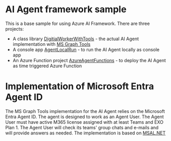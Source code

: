 # AI Agent framework sample
This is a base sample for using Azure AI Framework. There are three projects:
 - A class library [DigitialWorkerWithTools](./DigitialWorkerWithTools) - the actual AI Agent implementation with [MS Graph Tools](./DigitialWorkerWithTools/Tools/MsGraphTools.cs)
 - A console app [AgentLocalRun](./AgentLocalRun) - to run the AI Agent locally as console app
 - An Azure Function project [AzureAgentFunctions](./AzureAgentFunctions) - to deploy the AI Agent as time triggered Azure Function

# Implementation of Microsoft Entra Agent ID
The MS Graph Tools implementation for the AI Agent relies on the Microsoft Entra Agent ID. The agent is designed to work as an Agent User.
The Agent User must have active M365 license assigned with at least Teams and EXO Plan 1. 
The Agent User will check its teams' group chats and e-mails and will provide answers as needed.
The implementation is based on [MSAL.NET](https://learn.microsoft.com/en-us/entra/msal/dotnet/)